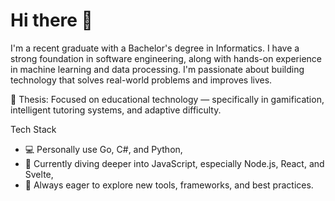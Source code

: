 # Hi there 👋
I'm a recent graduate with a Bachelor's degree in Informatics.
I have a strong foundation in software engineering, along with hands-on experience in machine learning and data processing.
I'm passionate about building technology that solves real-world problems and improves lives.

📘 Thesis: Focused on educational technology — specifically in gamification, intelligent tutoring systems, and adaptive difficulty.

Tech Stack
- 💻 Personally use Go, C#, and Python,
- 🌱 Currently diving deeper into JavaScript, especially Node.js, React, and Svelte,
- 🧠 Always eager to explore new tools, frameworks, and best practices.
<!--
**raflymg02/raflymg02** is a ✨ _special_ ✨ repository because its `README.md` (this file) appears on your GitHub profile.

Here are some ideas to get you started:

- 🔭 I’m currently working on ...
- 🌱 I’m currently learning ...
- 👯 I’m looking to collaborate on ...
- 🤔 I’m looking for help with ...
- 💬 Ask me about ...
- 📫 How to reach me: ...
- 😄 Pronouns: ...
- ⚡ Fun fact: ...
-->
